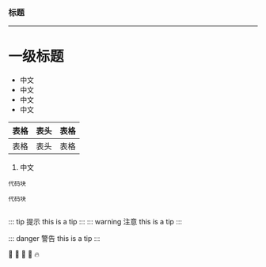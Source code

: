 ### 标题
---

# 一级标题

* 中文
* 中文
* 中文
* 中文


| 表格 |  表头 | 表格 |
| ---  | --- |  --- |
| 表格 |  表头 | 表格 |


1. 中文

```
代码块
```

`代码块`

![]()

[]()

::: tip 提示
this is a tip
:::
::: warning 注意
this is a tip
:::

::: danger 警告
this is a tip
:::

:tada: :100: :bamboo: :gift_heart: :fire: